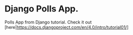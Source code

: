 # Django Polls App.
Polls App from Django tutorial. Check it out [here|https://docs.djangoproject.com/en/4.0/intro/tutorial01/]
